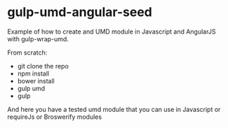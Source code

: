 gulp-umd-angular-seed
=====================

Example of how to create and UMD module in Javascript and AngularJS with gulp-wrap-umd.

From scratch:
<ul>
  <li>git clone the repo</li>
  <li>npm install</li>
  <li>bower install</li>
  <li>gulp umd</li>
  <li>gulp</li>
</ul>
And here you have a tested umd module that you can use in Javascript or requireJs or Broswerify modules

